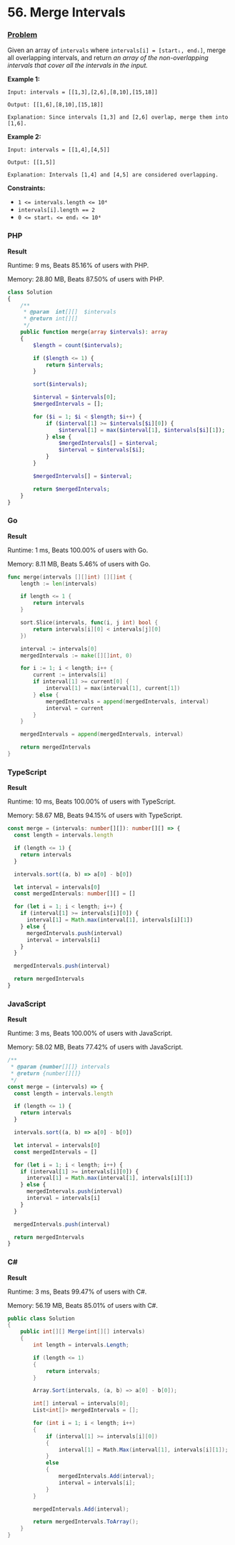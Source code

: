 # 56. Merge Intervals

### [Problem](https://leetcode.com/problems/merge-intervals/description/)

Given an array of `intervals` where `intervals[i] = [startᵢ, endᵢ]`, merge all overlapping intervals,
and return _an array of the non-overlapping intervals that cover all the intervals in the input._

**Example 1:**

```
Input: intervals = [[1,3],[2,6],[8,10],[15,18]]

Output: [[1,6],[8,10],[15,18]]

Explanation: Since intervals [1,3] and [2,6] overlap, merge them into [1,6].
```

**Example 2:**

```
Input: intervals = [[1,4],[4,5]]

Output: [[1,5]]

Explanation: Intervals [1,4] and [4,5] are considered overlapping.
```

**Constraints:**

- `1 <= intervals.length <= 10⁴`
- `intervals[i].length == 2`
- `0 <= startᵢ <= endᵢ <= 10⁴`

### PHP

**Result**

Runtime: 9 ms, Beats 85.16% of users with PHP.

Memory: 28.80 MB, Beats 87.50% of users with PHP.

```php
class Solution
{
    /**
     * @param  int[][]  $intervals
     * @return int[][]
     */
    public function merge(array $intervals): array
    {
        $length = count($intervals);

        if ($length <= 1) {
            return $intervals;
        }

        sort($intervals);

        $interval = $intervals[0];
        $mergedIntervals = [];

        for ($i = 1; $i < $length; $i++) {
            if ($interval[1] >= $intervals[$i][0]) {
                $interval[1] = max($interval[1], $intervals[$i][1]);
            } else {
                $mergedIntervals[] = $interval;
                $interval = $intervals[$i];
            }
        }

        $mergedIntervals[] = $interval;

        return $mergedIntervals;
    }
}
```

### Go

**Result**

Runtime: 1 ms, Beats 100.00% of users with Go.

Memory: 8.11 MB, Beats 5.46% of users with Go.

```go
func merge(intervals [][]int) [][]int {
	length := len(intervals)

	if length <= 1 {
		return intervals
	}

	sort.Slice(intervals, func(i, j int) bool {
		return intervals[i][0] < intervals[j][0]
	})

	interval := intervals[0]
	mergedIntervals := make([][]int, 0)

	for i := 1; i < length; i++ {
		current := intervals[i]
		if interval[1] >= current[0] {
			interval[1] = max(interval[1], current[1])
		} else {
			mergedIntervals = append(mergedIntervals, interval)
			interval = current
		}
	}

	mergedIntervals = append(mergedIntervals, interval)

	return mergedIntervals
}
```

### TypeScript

**Result**

Runtime: 10 ms, Beats 100.00% of users with TypeScript.

Memory: 58.67 MB, Beats 94.15% of users with TypeScript.

```typescript
const merge = (intervals: number[][]): number[][] => {
  const length = intervals.length

  if (length <= 1) {
    return intervals
  }

  intervals.sort((a, b) => a[0] - b[0])

  let interval = intervals[0]
  const mergedIntervals: number[][] = []

  for (let i = 1; i < length; i++) {
    if (interval[1] >= intervals[i][0]) {
      interval[1] = Math.max(interval[1], intervals[i][1])
    } else {
      mergedIntervals.push(interval)
      interval = intervals[i]
    }
  }

  mergedIntervals.push(interval)

  return mergedIntervals
}
```

### JavaScript

**Result**

Runtime: 3 ms, Beats 100.00% of users with JavaScript.

Memory: 58.02 MB, Beats 77.42% of users with JavaScript.

```javascript
/**
 * @param {number[][]} intervals
 * @return {number[][]}
 */
const merge = (intervals) => {
  const length = intervals.length

  if (length <= 1) {
    return intervals
  }

  intervals.sort((a, b) => a[0] - b[0])

  let interval = intervals[0]
  const mergedIntervals = []

  for (let i = 1; i < length; i++) {
    if (interval[1] >= intervals[i][0]) {
      interval[1] = Math.max(interval[1], intervals[i][1])
    } else {
      mergedIntervals.push(interval)
      interval = intervals[i]
    }
  }

  mergedIntervals.push(interval)

  return mergedIntervals
}
```

### C#

**Result**

Runtime: 3 ms, Beats 99.47% of users with C#.

Memory: 56.19 MB, Beats 85.01% of users with C#.

```csharp
public class Solution
{
    public int[][] Merge(int[][] intervals)
    {
        int length = intervals.Length;

        if (length <= 1)
        {
            return intervals;
        }

        Array.Sort(intervals, (a, b) => a[0] - b[0]);

        int[] interval = intervals[0];
        List<int[]> mergedIntervals = [];

        for (int i = 1; i < length; i++)
        {
            if (interval[1] >= intervals[i][0])
            {
                interval[1] = Math.Max(interval[1], intervals[i][1]);
            }
            else
            {
                mergedIntervals.Add(interval);
                interval = intervals[i];
            }
        }

        mergedIntervals.Add(interval);

        return mergedIntervals.ToArray();
    }
}
```
